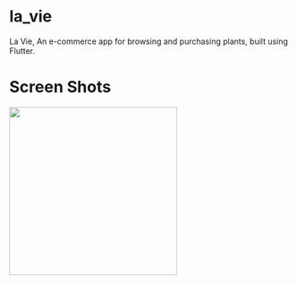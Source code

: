 # la_vie

La Vie, An e-commerce app for browsing and purchasing plants, built using Flutter.


# Screen Shots
<p float="left">
  <img src="![IMG_20241022_025103](https://github.com/user-attachments/assets/70463eb1-e5e1-48aa-9e7e-880dd1fa7566)
" width="300" />
</p>




